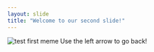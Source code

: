 ```yaml
---
layout: slide
title: "Welcome to our second slide!"
---
```

![test first meme](https://9gag.com/gag/a6EjM2e)
Use the left arrow to go back!

